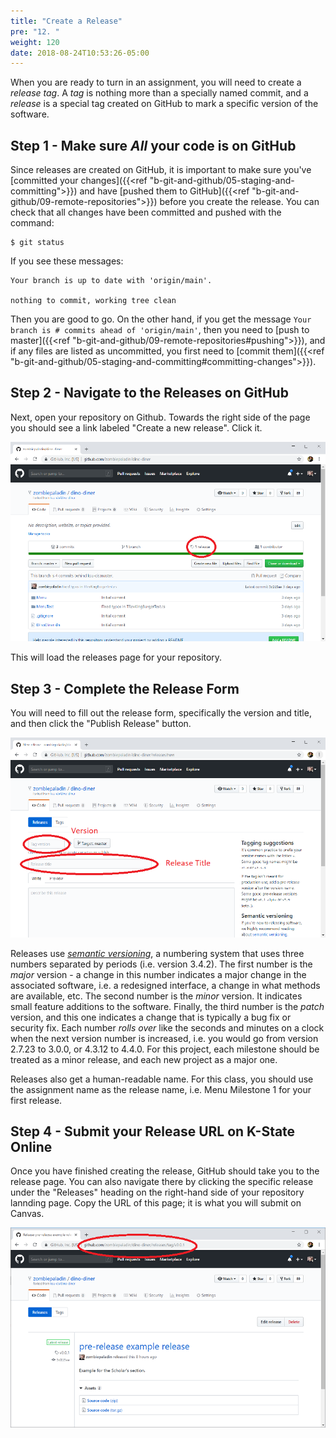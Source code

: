 ```yaml
---
title: "Create a Release"
pre: "12. "
weight: 120
date: 2018-08-24T10:53:26-05:00
---
```

When you are ready to turn in an assignment, you will need to create a _release tag_.  A _tag_ is nothing more than a specially named commit, and a _release_ is a special tag created on GitHub to mark a specific version of the software.

## Step 1 - Make sure _All_ your code is on GitHub
Since releases are created on GitHub, it is important to make sure you've [committed your changes]({{<ref "b-git-and-github/05-staging-and-committing">}}) and have [pushed them to GitHub]({{<ref "b-git-and-github/09-remote-repositories">}}) before you create the release.  You can check that all changes have been committed and pushed with the command:

```
$ git status
```

If you see these messages:

```
Your branch is up to date with 'origin/main'.

nothing to commit, working tree clean
```

Then you are good to go.  On the other hand, if you get the message `Your branch is # commits ahead of 'origin/main'`, then you need to [push to master]({{<ref "b-git-and-github/09-remote-repositories#pushing">}}), and if any files are listed as uncommitted, you first need to [commit them]({{<ref  "b-git-and-github/05-staging-and-committing#committing-changes">}}).

## Step 2 - Navigate to the Releases on GitHub
Next, open your repository on Github.  Towards the right side of the page you should see a link labeled "Create a new release".  Click it.

![Releases Link](/images/b.11.1.png)

This will load the releases page for your repository.  

## Step 3 - Complete the Release Form
You will need to fill out the release form, specifically the version and title, and then click the "Publish Release" button.

![New Release Form](/images/b.11.3.png)

Releases use _[semantic versioning](https://semver.org/)_, a numbering system that uses three numbers separated by periods (i.e. version 3.4.2).  The first number is the _major_ version - a change in this number indicates a major change in the associated software, i.e. a redesigned interface, a change in what methods are available, etc.  The second number is the _minor_ version.  It indicates small feature additions to the software.  Finally, the third number is the _patch_ version, and this one indicates a change that is typically a bug fix or security fix.  Each number _rolls over_ like the seconds and minutes on a clock when the next version number is increased, i.e. you would go from version 2.7.23 to 3.0.0, or 4.3.12 to 4.4.0.  For this project, each milestone should be treated as a minor release, and each new project as a major one.  

Releases also get a human-readable name.  For this class, you should use the assignment name as the release name, i.e. Menu Milestone 1 for your first release.

## Step 4 - Submit your Release URL on K-State Online
Once you have finished creating the release, GitHub should take you to the release page.  You can also navigate there by clicking the specific release under the "Releases" heading on the right-hand side of your repository lannding page.  Copy the URL of this page; it is what you will submit on Canvas.

![Release URL](/images/b.11.4.png)